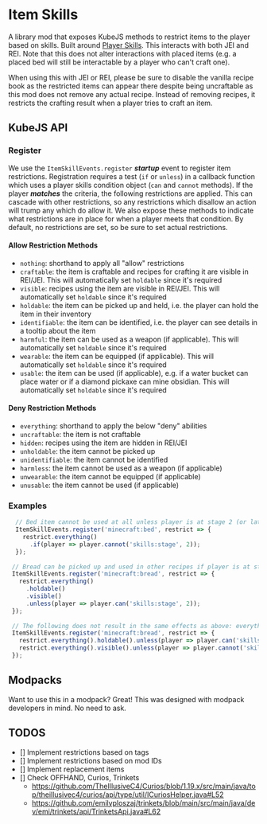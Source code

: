 # Item Skills

A library mod that exposes KubeJS methods to restrict items to the player based on skills. Built around
[Player Skills](https://github.com/impleri/player-skills). This interacts with both JEI and REI. Note that this does not
alter interactions with placed items (e.g. a placed bed will still be interactable by a player who can't craft one).

When using this with JEI or REI, please be sure to disable the vanilla recipe book as the restricted items can appear
there despite being uncraftable as this mod does not remove any actual recipe. Instead of removing recipes, it restricts
the crafting result when a player tries to craft an item.

## KubeJS API

### Register

We use the `ItemSkillEvents.register` ***startup*** event to register item restrictions. Registration requires a
test (`if` or `unless`) in a callback function which uses a player skills condition object (`can` and `cannot` methods).
If the player ***matches*** the criteria, the following restrictions are applied. This can cascade with other
restrictions, so any restrictions which disallow an action will trump any which do allow it. We also expose these
methods to indicate what restrictions are in place for when a player meets that condition. By default, no restrictions
are set, so be sure to set actual restrictions.

#### Allow Restriction Methods

- `nothing`: shorthand to apply all "allow" restrictions
- `craftable`: the item is craftable and recipes for crafting it are visible in REI/JEI. This will automatically
  set `holdable` since it's required
- `visible`: recipes using the item are visible in REI/JEI. This will automatically set `holdable` since it's required
- `holdable`: the item can be picked up and held, i.e. the player can hold the item in their inventory
- `identifiable`: the item can be identified, i.e. the player can see details in a tooltip about the item
- `harmful`: the item can be used as a weapon (if applicable). This will automatically set `holdable` since it's
  required
- `wearable`: the item can be equipped (if applicable). This will automatically set `holdable` since it's required
- `usable`: the item can be used (if applicable), e.g. if a water bucket can place water or if a diamond pickaxe can
  mine obsidian. This will automatically set `holdable` since it's required

#### Deny Restriction Methods

- `everything`: shorthand to apply the below "deny" abilities
- `uncraftable`: the item is not craftable
- `hidden`: recipes using the item are hidden in REI/JEI
- `unholdable`: the item cannot be picked up
- `unidentifiable`: the item cannot be identified
- `harmless`: the item cannot be used as a weapon (if applicable)
- `unwearable`: the item cannot be equipped (if applicable)
- `unusable`: the item cannot be used (if applicable)

### Examples

```js
  // Bed item cannot be used at all unless player is at stage 2 (or later)
  ItemSkillEvents.register('minecraft:bed', restrict => {
    restrict.everything()
      .if(player => player.cannot('skills:stage', 2));
  });
 
 // Bread can be picked up and used in other recipes if player is at stage 1 or below but it cannot be eaten or identified
 ItemSkillEvents.register('minecraft:bread', restrict => {
   restrict.everything()
     .holdable()
     .visible()
     .unless(player => player.can('skills:stage', 2));
 });
 
 // The following does not result in the same effects as above: everything will still be denied to the player
 ItemSkillEvents.register('minecraft:bread', restrict => {
   restrict.everything().holdable().unless(player => player.can('skills:stage', 2));
   restrict.everything().visible().unless(player => player.cannot('skills:stage', 2));
 });
```

## Modpacks

Want to use this in a modpack? Great! This was designed with modpack developers in mind. No need to ask.

## TODOS

- [] Implement restrictions based on tags
- [] Implement restrictions based on mod IDs
- [] Implement replacement items
- [] Check OFFHAND, Curios, Trinkets
    - https://github.com/TheIllusiveC4/Curios/blob/1.19.x/src/main/java/top/theillusivec4/curios/api/type/util/ICuriosHelper.java#L52
    - https://github.com/emilyploszaj/trinkets/blob/main/src/main/java/dev/emi/trinkets/api/TrinketsApi.java#L62
